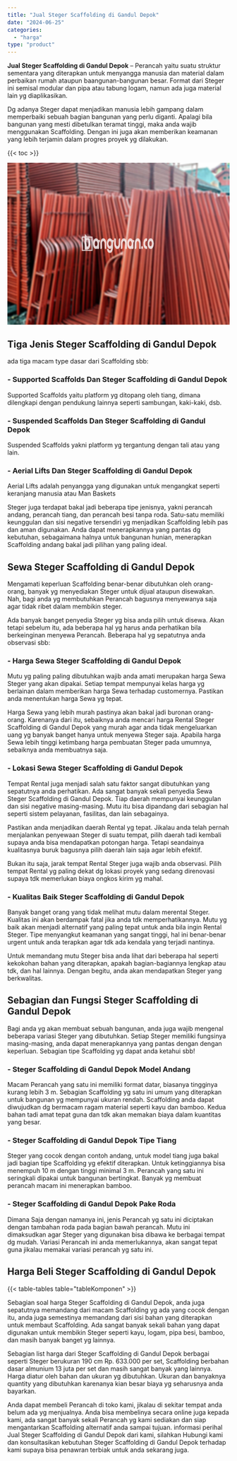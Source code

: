 ```yaml
---
title: "Jual Steger Scaffolding di Gandul Depok"
date: "2024-06-25"
categories: 
  - "harga"
type: "product"
---
```


**Jual Steger Scaffolding di Gandul Depok** – Perancah yaitu suatu struktur sementara yang diterapkan untuk menyangga manusia dan material dalam perbaikan rumah ataupun baangunan-bangunan besar. Format dari Steger ini semisal modular dan pipa atau tabung logam, namun ada juga material lain yg diaplikasikan.

Dg adanya Steger dapat menjadikan manusia lebih gampang dalam memperbaiki sebuah bagian bangunan yang perlu diganti. Apalagi bila bangunan yang mesti dibetulkan teramat tinggi, maka anda wajib menggunakan Scaffolding. Dengan ini juga akan memberikan keamanan yang lebih terjamin dalam progres proyek yg dilakukan.

{{< toc >}}

![Jual Steger Scaffolding di Gandul Depok](/images/sewa-scaffolding-steger-04.png)

## Tiga Jenis Steger Scaffolding di Gandul Depok

ada tiga macam type dasar dari Scaffolding sbb:

### \- Supported Scaffolds Dan Steger Scaffolding di Gandul Depok

Supported Scaffolds yaitu platform yg ditopang oleh tiang, dimana dilengkapi dengan pendukung lainnya seperti sambungan, kaki-kaki, dsb.

### \- Suspended Scaffolds Dan Steger Scaffolding di Gandul Depok

Suspended Scaffolds yakni platform yg tergantung dengan tali atau yang lain.

### \- Aerial Lifts Dan Steger Scaffolding di Gandul Depok

Aerial Lifts adalah penyangga yang digunakan untuk mengangkat seperti keranjang manusia atau Man Baskets

Steger juga terdapat bakal jadi beberapa tipe jenisnya, yakni perancah andang, perancah tiang, dan perancah besi tanpa roda. Satu-satu memiliki keunggulan dan sisi negative tersendiri yg menjadikan Scaffolding lebih pas dan aman digunakan. Anda dapat menerapkannya yang pantas dg kebutuhan, sebagaimana halnya untuk bangunan hunian, menerapkan Scaffolding andang bakal jadi pilihan yang paling ideal.

## Sewa Steger Scaffolding di Gandul Depok

Mengamati keperluan Scaffolding benar-benar dibutuhkan oleh orang-orang, banyak yg menyediakan Steger untuk dijual ataupun disewakan. Nah, bagi anda yg membutuhkan Perancah bagusnya menyewanya saja agar tidak ribet dalam membikin steger.

Ada banyak banget penyedia Steger yg bisa anda pilih untuk disewa. Akan tetapi sebelum itu, ada beberapa hal yg harus anda perhatikan bila berkeinginan menyewa Perancah. Beberapa hal yg sepatutnya anda observasi sbb:

### \- Harga Sewa Steger Scaffolding di Gandul Depok

Mutu yg paling paling dibutuhkan wajib anda amati merupakan harga Sewa Steger yang akan dipakai. Setiap tempat mempunyai kelas harga yg berlainan dalam memberikan harga Sewa terhadap customernya. Pastikan anda menentukan harga Sewa yg tepat.

Harga Sewa yang lebih murah pastinya akan bakal jadi buronan orang-orang. Karenanya dari itu, sebaiknya anda mencari harga Rental Steger Scaffolding di Gandul Depok yang murah agar anda tidak mengeluarkan uang yg banyak banget hanya untuk menyewa Steger saja. Apabila harga Sewa lebih tinggi ketimbang harga pembuatan Steger pada umumnya, sebaiknya anda membuatnya saja.

### \- Lokasi Sewa Steger Scaffolding di Gandul Depok

Tempat Rental juga menjadi salah satu faktor sangat dibutuhkan yang sepatutnya anda perhatikan. Ada sangat banyak sekali penyedia Sewa Steger Scaffolding di Gandul Depok. Tiap daerah mempunyai keunggulan dan sisi negative masing-masing. Mutu itu bisa dipandang dari sebagian hal seperti sistem pelayanan, fasilitas, dan lain sebagainya.

Pastikan anda menjadikan daerah Rental yg tepat. Jikalau anda telah pernah menjalankan penyewaan Steger di suatu tempat, pilih daerah tadi kembali supaya anda bisa mendapatkan potongan harga. Tetapi seandainya kualitasnya buruk bagusnya pilih daerah lain saja agar lebih efektif.

Bukan itu saja, jarak tempat Rental Steger juga wajib anda observasi. Pilih tempat Rental yg paling dekat dg lokasi proyek yang sedang direnovasi supaya tdk memerlukan biaya ongkos kirim yg mahal.

### \- Kualitas Baik Steger Scaffolding di Gandul Depok

Banyak banget orang yang tidak melihat mutu dalam merental Steger. Kualitas ini akan berdampak fatal jika anda tdk memperhatikannya. Mutu yg baik akan menjadi alternatif yang paling tepat untuk anda bila ingin Rental Steger. Tipe menyangkut keamanan yang sangat tinggi, hal ini benar-benar urgent untuk anda terapkan agar tdk ada kendala yang terjadi nantinya.

Untuk memandang mutu Steger bisa anda lihat dari beberapa hal seperti kekokohan bahan yang diterapkan, apakah bagian-bagiannya lengkap atau tdk, dan hal lainnya. Dengan begitu, anda akan mendapatkan Steger yang berkwalitas.

## Sebagian dan Fungsi Steger Scaffolding di Gandul Depok

Bagi anda yg akan membuat sebuah bangunan, anda juga wajib mengenal beberapa variasi Steger yang dibutuhkan. Setiap Steger memiliki fungsinya masing-masing, anda dapat menerapkannya yang pantas dengan dengan keperluan. Sebagian tipe Scaffolding yg dapat anda ketahui sbb!

### \- Steger Scaffolding di Gandul Depok Model Andang

Macam Perancah yang satu ini memiliki format datar, biasanya tingginya kurang lebih 3 m. Sebagian Scaffolding yg satu ini umum yang diterapkan untuk bangunan yg mempunyai ukuran rendah. Scaffolding anda dapat diwujudkan dg bermacam ragam material seperti kayu dan bamboo. Kedua bahan tadi amat tepat guna dan tdk akan memakan biaya dalam kuantitas yang besar.

### \- Steger Scaffolding di Gandul Depok Tipe Tiang

Steger yang cocok dengan contoh andang, untuk model tiang juga bakal jadi bagian tipe Scaffolding yg efektif diterapkan. Untuk ketinggiannya bisa menempuh 10 m dengan tinggi minimal 3 m. Perancah yang satu ini seringkali dipakai untuk bangunan bertingkat. Banyak yg membuat perancah macam ini menerapkan bamboo.

### \- Steger Scaffolding di Gandul Depok Pake Roda

Dimana Saja dengan namanya ini, jenis Perancah yg satu ini diciptakan dengan tambahan roda pada bagian bawah perancah. Mutu ini dimaksudkan agar Steger yang digunakan bisa dibawa ke berbagai tempat dg mudah. Variasi Perancah ini anda memerlukannya, akan sangat tepat guna jikalau memakai variasi perancah yg satu ini.

## Harga Beli Steger Scaffolding di Gandul Depok

{{< table-tables table="tableKomponen" >}}

Sebagian soal harga Steger Scaffolding di Gandul Depok, anda juga sepatutnya memandang dari macam Scaffolding yg ada yang cocok dengan itu, anda juga semestinya memandang dari sisi bahan yang diterapkan untuk membaut Scaffolding. Ada sangat banyak sekali bahan yang dapat digunakan untuk membikin Steger seperti kayu, logam, pipa besi, bamboo, dan masih banyak banget yg lainnya.

Sebagian list harga dari Steger Scaffolding di Gandul Depok berbagai seperti Steger berukuran 190 cm Rp. 633.000 per set, Scaffolding berbahan dasar almunium 13 juta per set dan masih sangat banyak yang lainnya. Harga diatur oleh bahan dan ukuran yg dibutuhkan. Ukuran dan banyaknya quantity yang dibutuhkan karenanya kian besar biaya yg seharusnya anda bayarkan.

Anda dapat membeli Perancah di toko kami, jikalau di sekitar tempat anda belum ada yg menjualnya. Anda bisa membelinya secara online juga kepada kami, ada sangat banyak sekali Perancah yg kami sediakan dan siap mengantarkan Scaffolding alternatif anda sampai tujuan. informasi perihal Jual Steger Scaffolding di Gandul Depok dari kami, silahkan Hubungi kami dan konsultasikan kebutuhan Steger Scaffolding di Gandul Depok terhadap kami supaya bisa penawran terbiak untuk anda sekarang juga.
